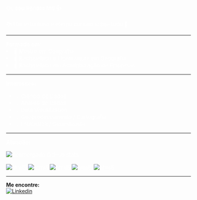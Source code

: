<span style="color: white;font-size:15px"> 
<b> Oi, sou Renato MS 👍 </b>
<br>
<br>
📚 Um estudioso e eterno curioso sobre tudo 🚀 <br>

<hr>
<b> Formado em: </b>
<li>🏅 Mestre em Geografia </li>
<li>🏅 Bacharelado e Licenciatura em Geografia </li>
<li>🏅 Bacharelado em Administração de Empresas </li>
</ul>

<hr>
<b> Interesses: </b>
<ul>
<li>💡 Ciência de Dados </li>
<li>💡 Análise de Dados </li>
<li>💡 Data Visualization </li> 
<li>💡 Geoprocessamento / Cartografia </li>
<li>💡 Estatística / Geoestatísta </li>
</ul>

<hr>
<b> Atuação: </b>

![Renmorgado GitHub stats](https://github-readme-stats.vercel.app/api?username=renmorgado&show_icons=true&theme=tokyonight)


<div style="display: inline_block">
<img align="center" alt="html5" src="https://img.shields.io/badge/Python-3776AB?style=for-the-badge&logo=python&logoColor=white"/>
<img align="center" alt="html5" src="https://img.shields.io/badge/R-276DC3?style=for-the-badge&logo=r&logoColor=white"/>
<img align="center" alt="html5" src="https://img.shields.io/badge/Microsoft_SQL_Server-CC2927?style=for-the-badge&logo=microsoft-sql-server&logoColor=white"/>
<img align="center" alt="html5" src="https://img.shields.io/badge/PostgreSQL-316192?style=for-the-badge&logo=postgresql&logoColor=white"/>
<img align="center" alt="html5" src="https://img.shields.io/badge/Notion-000000?style=for-the-badge&logo=notion&logoColor=white"/>
</div>
</span>
<hr>

<b> Me encontre: </b>
<br>
[![Linkedin](https://img.shields.io/badge/LinkedIn-0077B5?style=for-the-badge&logo=linkedin&logoColor=white)](https://www.linkedin.com/in/renato-morgado-soares-b8a66a41/)

